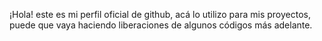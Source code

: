 ¡Hola! este es mi perfil oficial de github, acá lo utilizo para mis proyectos, puede que vaya haciendo liberaciones de algunos códigos más adelante.
